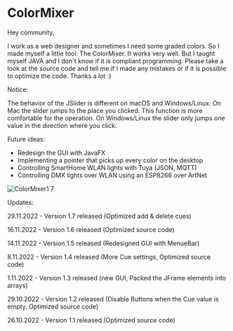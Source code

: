 # ColorMixer

Hey community,

I work as a web designer and sometimes I need some graded colors. So I made myself a little tool: The ColorMixer.
It works very well. But I taught myself JAVA and I don't know if it is compliant programming.
Please take a look at the source code and tell me if I made any mistakes or if it is possible to optimize the code. Thanks a lot :)

Notice:

The behavior of the JSlider is different on macOS and Windows/Linux.
On Mac the slider jumps to the place you clicked. This function is more comfortable for the operation.
On Windows/Linux the slider only jumps one value in the direction where you click.


Future ideas:
- Redesign the GUI with JavaFX
- Implementing a pointer that picks up every color on the desktop
- Controlling SmartHome WLAN lights with Tuya (JSON, MQTT)
- Controlling DMX lights over WLAN using an ESP8266 over ArtNet

![ColorMixer1 7](https://user-images.githubusercontent.com/116021405/204408964-abd96e34-465f-4b70-b45b-d96a700cdced.png)

Updates:

29.11.2022 - Version 1.7 released (Optimized add & delete cues)

16.11.2022 - Version 1.6 released (Optimized source code)

14.11.2022 - Version 1.5 released (Redesigned GUI with MenueBar)

8.11.2022 - Version 1.4 released (More Cue settings, Optimized source code)

1.11.2022 - Version 1.3 released (new GUI, Packed the JFrame elements into arrays)

29.10.2022 - Version 1.2 released (Disable Buttons when the Cue value is empty. Optimized source code)

26.10.2022 - Version 1.1 released (Optimized source code)
